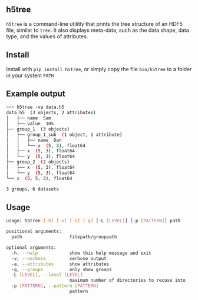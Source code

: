 ## h5tree
`h5tree` is a command-line utilitly that prints the tree structure of an HDF5 file, similar to `tree`.
It also displays meta-data, such as the data shape, data type, and the values of attributes.

## Install
Install with `pip install h5tree`, or simply copy the file `bin/h5tree` to a folder in your system `PATH`

## Example output
```bash
>>> h5tree -va data.h5
data.h5  (3 objects, 2 attributes)
│   ├── name  Sam
│   ├── value  105
├── group_1  (3 objects)
│   ├── group_1_sub  (1 object, 1 attribute)
│   │   ├── name  Dan
│   │   └── x  (5, 3), float64
│   ├── x  (5, 3), float64
│   └── y  (5, 3), float64
├── group_2  (2 objects)
│   ├── x  (5, 3), float64
│   └── y  (5, 3), float64
└── x  (5, 5, 3), float64

3 groups, 6 datasets
```

## Usage
```bash
usage: h5tree [-h] [-v] [-a] [-g] [-L [LEVEL]] [-p [PATTERN]] path

positional arguments:
  path                  filepath/grouppath

optional arguments:
  -h, --help            show this help message and exit
  -v, --verbose         verbose output
  -a, --attributes      show attributes
  -g, --groups          only show groups
  -L [LEVEL], --level [LEVEL]
                        maximum number of directories to recuse into
  -p [PATTERN], --pattern [PATTERN]
                        pattern
```
